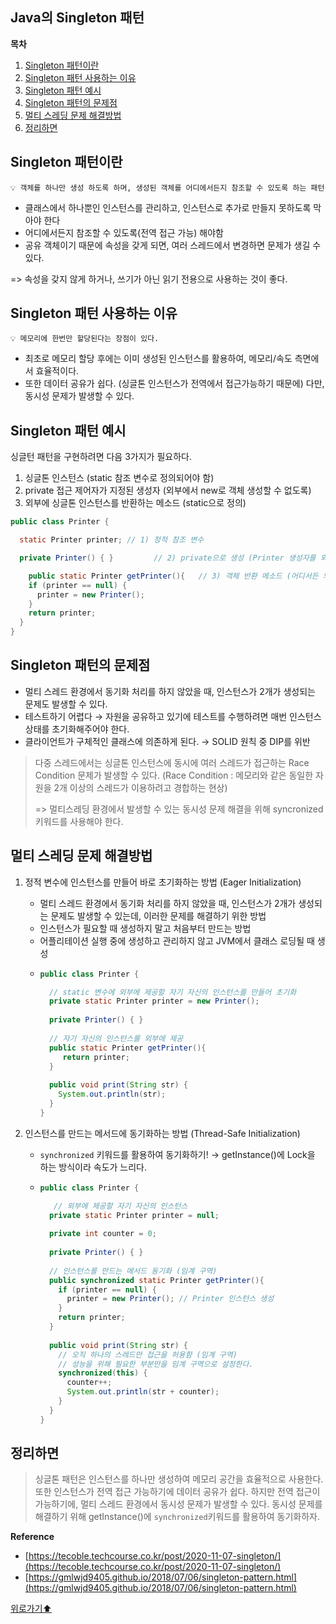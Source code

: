 ## Java의 Singleton 패턴


**목차**
1. [Singleton 패턴이란](#singleton-패턴이란)
2. [Singleton 패턴 사용하는 이유](#singleton-패턴-사용하는-이유)
1. [Singleton 패턴 예시](#singleton-패턴-예시)
4. [Singleton 패턴의 문제점](#singleton-패턴의-문제점)
5. [멀티 스레딩 문제 해결방법](#멀티-스레딩-문제-해결방법)
6. [정리하면](#정리하면)


## Singleton 패턴이란

<aside>
  
    💡 객체를 하나만 생성 하도록 하며, 생성된 객체를 어디에서든지 참조할 수 있도록 하는 패턴

</aside>

- 클래스에서 하나뿐인 인스턴스를 관리하고, 인스턴스로 추가로 만들지 못하도록 막아야 한다
- 어디에서든지 참조할 수 있도록(전역 접근 가능) 해야함
- 공유 객체이기 때문에 속성을 갖게 되면, 여러 스레드에서 변경하면 문제가 생길 수 있다. 
  
=> 속성을 갖지 않게 하거나, 쓰기가 아닌 읽기 전용으로 사용하는 것이 좋다.


## Singleton 패턴 사용하는 이유

<aside>
  
    💡 메모리에 한번만 할당된다는 장점이 있다.

</aside>

- 최초로 메모리 할당 후에는 이미 생성된 인스턴스를 활용하여, 메모리/속도 측면에서 효율적이다.
- 또한 데이터 공유가 쉽다. (싱글톤 인스턴스가 전역에서 접근가능하기 때문에) 다만, 동시성 문제가 발생할 수 있다.



## Singleton 패턴 예시

싱글턴 패턴을 구현하려면 다음 3가지가 필요하다.

1. 싱글톤 인스턴스 (static 참조 변수로 정의되어야 함)
2. private 접근 제어자가 지정된 생성자 (외부에서 new로 객체 생성할 수 없도록)
3. 외부에 싱글톤 인스턴스를 반환하는 메소드 (static으로 정의)


```java
public class Printer {

  static Printer printer; // 1) 정적 참조 변수

  private Printer() { }         // 2) private으로 생성 (Printer 생성자를 외부에서 사용 불가)

    public static Printer getPrinter(){   // 3) 객체 반환 메소드 (어디서든 외부에서 접근이 가능하도록!)
    if (printer == null) {
      printer = new Printer();
    }
    return printer;
  }
}
```

## Singleton 패턴의 문제점

- 멀티 스레드 환경에서 동기화 처리를 하지 않았을 때, 인스턴스가 2개가 생성되는 문제도 발생할 수 있다.
- 테스트하기 어렵다 → 자원을 공유하고 있기에 테스트를 수행하려면 매번 인스턴스 상태를 초기화해주어야 한다.
- 클라이언트가 구체적인 클래스에 의존하게 된다. → SOLID 원칙 중 DIP를 위반

>  다중 스레드에서는 싱글톤 인스턴스에 동시에 여러 스레드가 접근하는 Race Condition 문제가 발생할 수 있다.
(Race Condition : 메모리와 같은 동일한 자원을 2개 이상의 스레드가 이용하려고 경합하는 현상)
> 
> => 멀티스레딩 환경에서 발생할 수 있는 동시성 문제 해결을 위해 syncronized 키워드를 사용해야 한다.

## 멀티 스레딩 문제 해결방법

1. 정적 변수에 인스턴스를 만들어 바로 초기화하는 방법 (Eager Initialization)
    - 멀티 스레드 환경에서 동기화 처리를 하지 않았을 때, 인스턴스가 2개가 생성되는 문제도 발생할 수 있는데, 이러한 문제를 해결하기 위한 방법
    - 인스턴스가 필요할 때 생성하지 말고 처음부터 만드는 방법
    - 어플리테이션 실행 중에 생성하고 관리하지 않고 JVM에서 클래스 로딩될 때 생성
    - ```java
      public class Printer {
      
        // static 변수에 외부에 제공할 자기 자신의 인스턴스를 만들어 초기화
        private static Printer printer = new Printer();
        
        private Printer() { }
        
        // 자기 자신의 인스턴스를 외부에 제공
        public static Printer getPrinter(){
           return printer;
        }
        
        public void print(String str) {
          System.out.println(str);
        }
      }
      ```
    
    
    
2. 인스턴스를 만드는 메서드에 동기화하는 방법 (Thread-Safe Initialization)
    - `synchronized` 키워드를 활용하여 동기화하기! → getInstance()에 Lock을 하는 방식이라 속도가 느리다.
    
    - ```java
      public class Printer {
      
         // 외부에 제공할 자기 자신의 인스턴스
        private static Printer printer = null;
        
        private int counter = 0;
        
        private Printer() { }
        
        // 인스턴스를 만드는 메서드 동기화 (임계 구역)
        public synchronized static Printer getPrinter(){
          if (printer == null) {
            printer = new Printer(); // Printer 인스턴스 생성
          }
          return printer;
        }
        
        public void print(String str) {
          // 오직 하나의 스레드만 접근을 허용함 (임계 구역)
          // 성능을 위해 필요한 부분만을 임계 구역으로 설정한다.
          synchronized(this) {
            counter++;
            System.out.println(str + counter);
          }
        }
      }
      ```
    
## 정리하면

> 싱글톤 패턴은 인스턴스를 하나만 생성하여 메모리 공간을 효율적으로 사용한다. 또한 인스턴스가 전역 접근 가능하기에 데이터 공유가 쉽다. 하지만 전역 접근이 가능하기에, 멀티 스레드 환경에서 동시성 문제가 발생할 수 있다. 동시성 문제를 해결하기 위해 getInstance()에 `synchronized`키워드를 활용하여 동기화하자.
>



**Reference**

- [https://tecoble.techcourse.co.kr/post/2020-11-07-singleton/](https://tecoble.techcourse.co.kr/post/2020-11-07-singleton/)
- [https://gmlwjd9405.github.io/2018/07/06/singleton-pattern.html](https://gmlwjd9405.github.io/2018/07/06/singleton-pattern.html)



[위로가기⬆](#java의-singleton-패턴)

